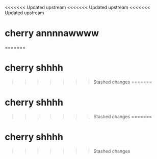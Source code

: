 <<<<<<< Updated upstream
<<<<<<< Updated upstream
<<<<<<< Updated upstream
# cherry annnnawwww
=======
# cherry shhhh
>>>>>>> Stashed changes
=======
# cherry shhhh
>>>>>>> Stashed changes
=======
# cherry shhhh
>>>>>>> Stashed changes
